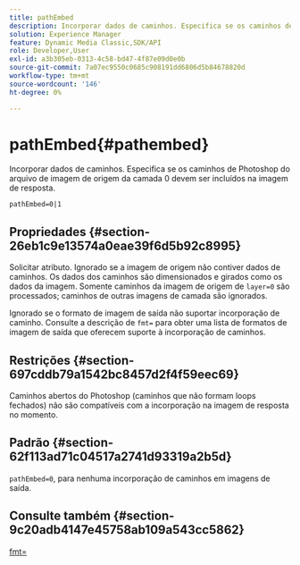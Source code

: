 ```yaml
---
title: pathEmbed
description: Incorporar dados de caminhos. Especifica se os caminhos de Photoshop do arquivo de imagem de origem da camada 0 devem ser incluídos na imagem de resposta.
solution: Experience Manager
feature: Dynamic Media Classic,SDK/API
role: Developer,User
exl-id: a3b305eb-0313-4c58-bd47-4f87e09d0e0b
source-git-commit: 7a07ec9550c0685c908191dd6806d5b84678820d
workflow-type: tm+mt
source-wordcount: '146'
ht-degree: 0%

---
```


# pathEmbed{#pathembed}

Incorporar dados de caminhos. Especifica se os caminhos de Photoshop do arquivo de imagem de origem da camada 0 devem ser incluídos na imagem de resposta.

`pathEmbed=0|1`

## Propriedades {#section-26eb1c9e13574a0eae39f6d5b92c8995}

Solicitar atributo. Ignorado se a imagem de origem não contiver dados de caminhos. Os dados dos caminhos são dimensionados e girados como os dados da imagem. Somente caminhos da imagem de origem de `layer=0` são processados; caminhos de outras imagens de camada são ignorados.

Ignorado se o formato de imagem de saída não suportar incorporação de caminho. Consulte a descrição de `fmt=` para obter uma lista de formatos de imagem de saída que oferecem suporte à incorporação de caminhos.

## Restrições {#section-697cddb79a1542bc8457d2f4f59eec69}

Caminhos abertos do Photoshop (caminhos que não formam loops fechados) não são compatíveis com a incorporação na imagem de resposta no momento.

## Padrão {#section-62f113ad71c04517a2741d93319a2b5d}

`pathEmbed=0`, para nenhuma incorporação de caminhos em imagens de saída.

## Consulte também {#section-9c20adb4147e45758ab109a543cc5862}

[fmt=](../../../../../is-api/http-ref/image-serving-api-ref/c-http-protocol-reference/c-command-reference/r-is-http-fmt.md#reference-cdf10043423b45ba9fe15157fb3ae37a)
